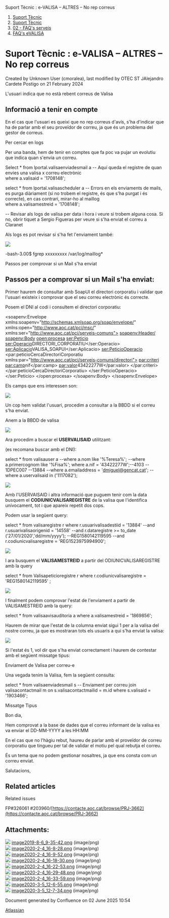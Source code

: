 Suport Tècnic : e-VALISA – ALTRES – No rep correus  

1.  [Suport Tècnic](index.html)
2.  [Suport Tècnic](13893782.html)
3.  [02 - FAQ's serveis](26313393.html)
4.  [FAQ's eVALISA](28705569.html)

Suport Tècnic : e-VALISA – ALTRES – No rep correus
==================================================

Created by Unknown User (cmoralea), last modified by OTEC ST JAlejandro Cardete Postigo on 21 February 2024

L'usuari indica que no està rebent correus de Valisa

Informació a tenir en compte
----------------------------

  

En el cas que l'usuari es queixi que no rep correus d'avís, s'ha d'indicar que ha de parlar amb el seu proveïdor de correu, ja que és un problema del gestor de correus.

  

Per cercar en logs

Per una banda, hem de tenir en comptes que fa poc va pujar un evolutiu que indica quan s'envia un correu.

  

Select \* from lportal.valisaenviadesmail a -- Aquí queda el registre de quan envies una valisa x correu electrònic  
where a.valisaid = '1708148';

select \* from lportal.valisascheduler a -- Errors en els enviaments de mails, es purga diàriament (si no trobem el registre, és que s'ha purgat i és correcte), en cas contrari, mirar-ho al maillog  
where a.valisamestreid = '1708148';

\-- Revisar als logs de valisa per data i hora i veure si trobem alguna cosa. Si no, obrir tiquet a Sergio Figueras per veure si s'ha enviat el correu a Claranet

  

  

Als logs es pot revisar si s'ha fet l'enviament també:

  

![](attachments/26313220/26317874.png)

  

\-bash-3.00$ fgrep xxxxxxxxx /var/log/maillog\*

Passos per comprovar si un Mail s'ha enviat

**Passos per a comprovar si un Mail s'ha enviat:**
--------------------------------------------------

Primer haurem de consultar amb SoapUI el directori corporatiu i validar que l'usuari existeix i comprovar que el seu correu electrònic és correcte.

Posem el DNI al codi i consultem el directori corporatiu:

<soapenv:Envelope xmlns:soapenv="http://schemas.xmlsoap.org/soap/envelope/" xmlns:open="http://www.aoc.cat/pci/msc/" xmlns:ser="http://www.aoc.cat/pci/serveis-comuns">
   <soapenv:Header/>
   <soapenv:Body>
      <open:procesa>
         <ser:Peticio>
            <ser:Operacio>DIRECTORI\_CORPORATIU</ser:Operacio>
            <ser:Aplicacio>VALISA\_SOAPUI</ser:Aplicacio>
            <ser:PeticioOperacio>
		<par:peticioCercaDirectoriCorporatiu xmlns:par="http://www.aoc.cat/pci/serveis-comuns/directori">
		    <par:criteri>
			<par:camp>nif</par:camp>
			<par:valor>43422277W</par:valor>
		    </par:criteri>
		</par:peticioCercaDirectoriCorporatiu>
	    </ser:PeticioOperacio>
         </ser:Peticio>
      </open:procesa>
   </soapenv:Body>
</soapenv:Envelope>

Els camps que ens interessen son:

![](attachments/26313220/34504767.png)

  

Un cop hem validat l'usuari, procedim a consultar a la BBDD si el correu s'ha enviat.

Anem a la BBDD de valisa

![](attachments/26313220/34504768.png)

Ara procedim a buscar el **USERVALISAID** utilitzant:

(es recomana buscar amb el DNI):

select \* from valisauser a
--where a.nom like '%Teresa%';
--where  a.primercognom like '%Fisa%';
where a.nif = '43422277W';--4103  -- 1DPEC007 --13884
--where a.emailaddress = 'dmiguel@gencat.cat';
--where a.uservalisaid in ('1117082');

![](attachments/26313220/34504769.png)

Amb l'USERVAISAID i altra informació que puguem tenir com la data busquem el **CODIUNICVALISAREGISTRE** de la valisa que l'identifica unívocament, tot i que apareix repetit dos cops.

Podem usar la següent query:

select \* from valisaregistre r
where r.usuarivalisadestiid = '13884'
--and r.usuarivalisaorigenid = '14558'
--and r.dataregistre >= to\_date ('27/01/2020','dd/mm/yyyy'); --REG1580142119595
--and r.codiunicvalisaregistre = 'REG1523975994900';

![](attachments/26313220/34504770.png)

I ara busquem el **VALISAMESTREID** a partir del ODIUNICVALISAREGISTRE amb la query

select \* from Valisapeticioregistre r where r.codiunicvalisaregistre = 'REG1580142119595' ;

![](attachments/26313220/34504771.png)

I finalment podem comprovar l'estat de l'enviament a partir de VALISAMESTREID amb la query:

select \* from valisaavisauditoria a
where a.valisamestreid = '1869856';

Haurem de mirar que l'estat de la columna enviat sigui 1 per a la valisa del nostre correu, ja que es mostraran tots els usuaris a qui s'ha enviat la valisa:

![](attachments/26313220/34504772.png)

  

Si l'estat és 1, vol dir que s'ha enviat correctament i haurem de contestar amb el següent missatge tipus:

  

  

Enviament de Valisa per correu-e

Una vegada tenim la Valisa, fem la següent consulta:

select \* from valisaenviadesmail s -- Enviament per correu
join valisacontactmail m
on s.valisacontactmailid = m.id
where s.valisaid = '1903466';

Missatge Tipus

Bon dia,

Hem comprovat a la base de dades que el correu informant de la valisa es va enviar el DD-MM-YYYY a les HH:MM

  
En el cas que no l'hàgiu rebut, haureu de parlar amb el proveïdor de correu corporatiu que tingueu per tal de validar el motiu pel qual rebutja el correu.  
  

És un tema que no podem gestionar nosaltres, ja que ens consta com un correu enviat.

  

Salutacions,

  
Related articles
-------------------

  

Related issues

FP#326061 #203960/[https://contacte.aoc.cat/browse/PRJ-3662](https://contacte.aoc.cat/browse/PRJ-3662)

Attachments:
------------

![](images/icons/bullet_blue.gif) [image2019-8-6\_9-35-42.png](attachments/26313220/26317874.png) (image/png)  
![](images/icons/bullet_blue.gif) [image2020-2-4\_16-8-28.png](attachments/26313220/34504767.png) (image/png)  
![](images/icons/bullet_blue.gif) [image2020-2-4\_16-9-52.png](attachments/26313220/34504768.png) (image/png)  
![](images/icons/bullet_blue.gif) [image2020-2-4\_16-18-30.png](attachments/26313220/34504769.png) (image/png)  
![](images/icons/bullet_blue.gif) [image2020-2-4\_16-22-53.png](attachments/26313220/34504770.png) (image/png)  
![](images/icons/bullet_blue.gif) [image2020-2-4\_16-29-48.png](attachments/26313220/34504771.png) (image/png)  
![](images/icons/bullet_blue.gif) [image2020-2-4\_16-33-59.png](attachments/26313220/34504772.png) (image/png)  
![](images/icons/bullet_blue.gif) [image2020-3-5\_12-6-55.png](attachments/26313220/36339842.png) (image/png)  
![](images/icons/bullet_blue.gif) [image2020-3-5\_12-7-34.png](attachments/26313220/36339843.png) (image/png)  

Document generated by Confluence on 02 June 2025 10:54

[Atlassian](http://www.atlassian.com/)